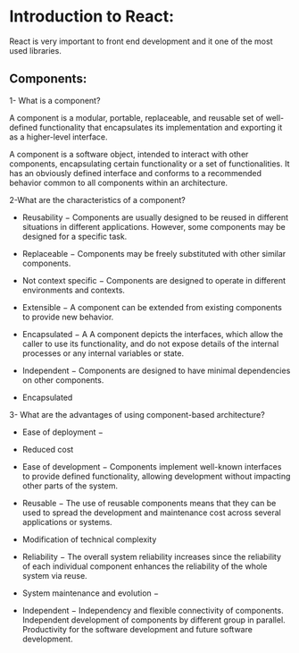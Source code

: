 # Introduction to React:
React is very important to front end development and it one of the most used libraries.

## Components:
1- What is a component?

A component is a modular, portable, replaceable, and reusable set of well-defined functionality that encapsulates its implementation and exporting it as a higher-level interface.

 A component is a software object, intended to interact with other components, encapsulating certain functionality or a set of functionalities. It has an obviously defined interface and conforms to a recommended behavior common to all components within an architecture.

2-What are the characteristics of a component?

- Reusability − Components are usually designed to be reused in different situations in different applications. However, some components may be designed for a specific task.

- Replaceable − Components may be freely substituted with other similar components.

- Not context specific − Components are designed to operate in different environments and contexts.

- Extensible − A component can be extended from existing components to provide new behavior.

- Encapsulated − A A component depicts the interfaces, which allow the caller to use its functionality, and do not expose details of the internal processes or any internal variables or state.

- Independent − Components are designed to have minimal dependencies on other components.
- Encapsulated

3- What are the advantages of using component-based architecture?

- Ease of deployment −

- Reduced cost 

- Ease of development − Components implement well-known interfaces to provide defined functionality, allowing development without impacting other parts of the system.

- Reusable − The use of reusable components means that they can be used to spread the development and maintenance cost across several applications or systems.

- Modification of technical complexity 

- Reliability − The overall system reliability increases since the reliability of each individual component enhances the reliability of the whole system via reuse.

- System maintenance and evolution − 

- Independent − Independency and flexible connectivity of components. Independent development of components by different group in parallel. Productivity for the software development and future software development.